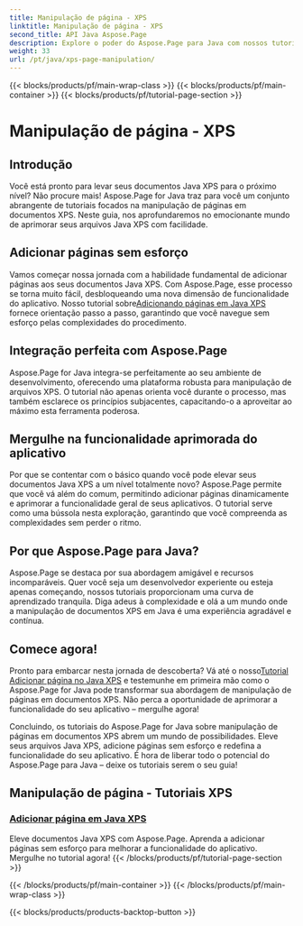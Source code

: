 ```yaml
---
title: Manipulação de página - XPS
linktitle: Manipulação de página - XPS
second_title: API Java Aspose.Page
description: Explore o poder do Aspose.Page para Java com nossos tutoriais. Eleve seus documentos Java XPS adicionando páginas sem esforço para melhorar a funcionalidade do aplicativo.
weight: 33
url: /pt/java/xps-page-manipulation/
---
```


{{< blocks/products/pf/main-wrap-class >}}
{{< blocks/products/pf/main-container >}}
{{< blocks/products/pf/tutorial-page-section >}}

# Manipulação de página - XPS


## Introdução

Você está pronto para levar seus documentos Java XPS para o próximo nível? Não procure mais! Aspose.Page for Java traz para você um conjunto abrangente de tutoriais focados na manipulação de páginas em documentos XPS. Neste guia, nos aprofundaremos no emocionante mundo de aprimorar seus arquivos Java XPS com facilidade.

## Adicionar páginas sem esforço

 Vamos começar nossa jornada com a habilidade fundamental de adicionar páginas aos seus documentos Java XPS. Com Aspose.Page, esse processo se torna muito fácil, desbloqueando uma nova dimensão de funcionalidade do aplicativo. Nosso tutorial sobre[Adicionando páginas em Java XPS](./add-page/) fornece orientação passo a passo, garantindo que você navegue sem esforço pelas complexidades do procedimento.

## Integração perfeita com Aspose.Page

Aspose.Page for Java integra-se perfeitamente ao seu ambiente de desenvolvimento, oferecendo uma plataforma robusta para manipulação de arquivos XPS. O tutorial não apenas orienta você durante o processo, mas também esclarece os princípios subjacentes, capacitando-o a aproveitar ao máximo esta ferramenta poderosa.

## Mergulhe na funcionalidade aprimorada do aplicativo

Por que se contentar com o básico quando você pode elevar seus documentos Java XPS a um nível totalmente novo? Aspose.Page permite que você vá além do comum, permitindo adicionar páginas dinamicamente e aprimorar a funcionalidade geral de seus aplicativos. O tutorial serve como uma bússola nesta exploração, garantindo que você compreenda as complexidades sem perder o ritmo.

## Por que Aspose.Page para Java?

Aspose.Page se destaca por sua abordagem amigável e recursos incomparáveis. Quer você seja um desenvolvedor experiente ou esteja apenas começando, nossos tutoriais proporcionam uma curva de aprendizado tranquila. Diga adeus à complexidade e olá a um mundo onde a manipulação de documentos XPS em Java é uma experiência agradável e contínua.

## Comece agora!

 Pronto para embarcar nesta jornada de descoberta? Vá até o nosso[Tutorial Adicionar página no Java XPS](./add-page/) e testemunhe em primeira mão como o Aspose.Page for Java pode transformar sua abordagem de manipulação de páginas em documentos XPS. Não perca a oportunidade de aprimorar a funcionalidade do seu aplicativo – mergulhe agora!

Concluindo, os tutoriais do Aspose.Page for Java sobre manipulação de páginas em documentos XPS abrem um mundo de possibilidades. Eleve seus arquivos Java XPS, adicione páginas sem esforço e redefina a funcionalidade do seu aplicativo. É hora de liberar todo o potencial do Aspose.Page para Java – deixe os tutoriais serem o seu guia!
## Manipulação de página - Tutoriais XPS
### [Adicionar página em Java XPS](./add-page/)
Eleve documentos Java XPS com Aspose.Page. Aprenda a adicionar páginas sem esforço para melhorar a funcionalidade do aplicativo. Mergulhe no tutorial agora!
{{< /blocks/products/pf/tutorial-page-section >}}

{{< /blocks/products/pf/main-container >}}
{{< /blocks/products/pf/main-wrap-class >}}

{{< blocks/products/products-backtop-button >}}

